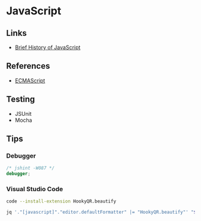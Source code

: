 # JavaScript

<!--
https://app.pluralsight.com/paths/skill/javascript-core-language
https://www.linkedin.com/learning/javascript-patterns-2/javascript-design-patterns
https://www.linkedin.com/learning/learning-javascript-debugging-2/welcome
https://www.linkedin.com/learning/javascript-web-form-programming/building-modern-web-forms
-->

## Links

- [Brief History of JavaScript](https://roadmap.sh/guides/history-of-javascript)

## References

- [ECMAScript](/ecmascript.md)

## Testing

- JSUnit
- Mocha

## Tips

### Debugger

```js
/* jshint -W087 */
debugger;
```

### Visual Studio Code

```sh
code --install-extension HookyQR.beautify
```

```sh
jq '."[javascript]"."editor.defaultFormatter" |= "HookyQR.beautify"' "$HOME/.config/Code/User/settings.json" | sponge "$HOME/.config/Code/User/settings.json"
```
